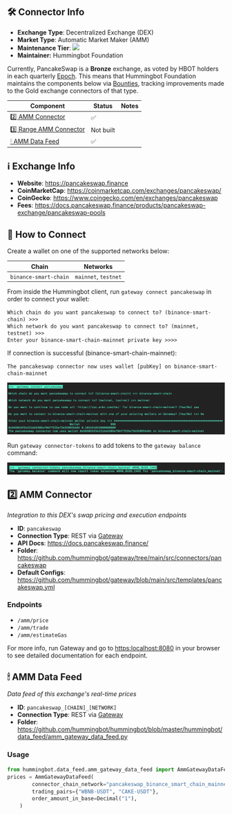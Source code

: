 ## 🛠 Connector Info

- **Exchange Type**: Decentralized Exchange (DEX)
- **Market Type**: Automatic Market Maker (AMM)
- **Maintenance Tier**: ![](https://img.shields.io/static/v1?label=Hummingbot&message=BRONZE&color=green)
- **Maintainer:** Hummingbot Foundation

Currently, PancakeSwap is a **Bronze** exchange, as voted by HBOT holders in each quarterly [Epoch](/governance/epochs). This means that Hummingbot Foundation maintains the components below via [Bounties](/governance/bounties), tracking improvements made to the Gold exchange connectors of that type.

| Component | Status | Notes | 
| --------- | ------ | ----- |
| [2️⃣ AMM Connector](#2-amm-connector) | ✅ |
| [3️⃣ Range AMM Connector](#3-range-amm-connector) | Not built |
| [🕯 AMM Data Feed](#amm-data-feed) | ✅ |

## ℹ️ Exchange Info

- **Website**: <https://pancakeswap.finance>
- **CoinMarketCap**: <https://coinmarketcap.com/exchanges/pancakeswap/>
- **CoinGecko**: <https://www.coingecko.com/en/exchanges/pancakeswap>
- **Fees**: <https://docs.pancakeswap.finance/products/pancakeswap-exchange/pancakeswap-pools>

## 🔑 How to Connect

Create a wallet on one of the supported networks below:

| Chain | Networks | 
| ----- | -------- |
| `binance-smart-chain` | `mainnet`, `testnet`

From inside the Hummingbot client, run `gateway connect pancakeswap` in order to connect your wallet:

```
Which chain do you want pancakeswap to connect to? (binance-smart-chain) >>> 
Which network do you want pancakeswap to connect to? (mainnet, testnet) >>>
Enter your binance-smart-chain-mainnet private key >>>>
```

If connection is successful (binance-smart-chain-mainnet):
```
The pancakeswap connector now uses wallet [pubKey] on binance-smart-chain-mainnet
```

![](./pancakeswap-connect.png)

Run `gateway connector-tokens` to add tokens to the `gateway balance` command:

![](./pancakeswap-connector-tokens.png)

## 2️⃣ AMM Connector
*Integration to this DEX's swap pricing and execution endpoints*

- **ID**: `pancakeswap`
- **Connection Type**: REST via [Gateway](/gateway)
- **API Docs**: <https://docs.pancakeswap.finance/>
- **Folder**: <https://github.com/hummingbot/gateway/tree/main/src/connectors/pancakeswap>
- **Default Configs**: <https://github.com/hummingbot/gateway/blob/main/src/templates/pancakeswap.yml>

### Endpoints

- `/amm/price`
- `/amm/trade`
- `/amm/estimateGas`

For more info, run Gateway and go to <https:localhost:8080> in your browser to see detailed documentation for each endpoint.

## 🕯 AMM Data Feed
*Data feed of this exchange's real-time prices*

- **ID**: `pancakeswap_[CHAIN]_[NETWORK]`
- **Connection Type**: REST via [Gateway](/gateway)
- **Folder**: <https://github.com/hummingbot/hummingbot/blob/master/hummingbot/data_feed/amm_gateway_data_feed.py>

### Usage

```python
from hummingbot.data_feed.amm_gateway_data_feed import AmmGatewayDataFeed
prices = AmmGatewayDataFeed(
        connector_chain_network="pancakeswap_binance_smart_chain_mainnet",
        trading_pairs={"WBNB-USDT", "CAKE-USDT"},
        order_amount_in_base=Decimal("1"),
    )
```